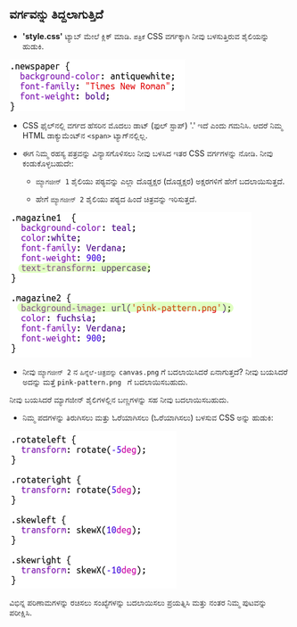 ## ವರ್ಗವನ್ನು ತಿದ್ದಲಾಗುತ್ತಿದೆ

+ **'style.css'** ಟ್ಯಾಬ್ ಮೇಲೆ ಕ್ಲಿಕ್ ಮಾಡಿ. `ಪತ್ರಿಕೆ` CSS ವರ್ಗಕ್ಕಾಗಿ ನೀವು ಬಳಸುತ್ತಿರುವ ಶೈಲಿಯನ್ನು ಹುಡುಕಿ.

![ಸ್ಕ್ರೀನ್‍ಶಾಟ್](images/letter-newspaper.png)

+ CSS ಫೈಲ್‌ನಲ್ಲಿ ವರ್ಗದ ಹೆಸರಿನ ಮೊದಲು ಡಾಟ್ (ಫುಲ್ ಸ್ಟಾಪ್) '.' ಇದೆ ಎಂದು ಗಮನಿಸಿ. ಆದರೆ ನಿಮ್ಮ HTML ಡಾಕ್ಯುಮೆಂಟ್‌ನ `<span>` ಟ್ಯಾಗ್‌ನಲ್ಲಿಲ್ಲ.

+ ಈಗ ನಿಮ್ಮ ರಹಸ್ಯ ಪತ್ರವನ್ನು ವಿನ್ಯಾಸಗೊಳಿಸಲು ನೀವು ಬಳಸಿದ ಇತರ CSS ವರ್ಗಗಳನ್ನು ನೋಡಿ. ನೀವು ಕಂಡುಕೊಳ್ಳಬಹುದೇ:
    
    + `ಮ್ಯಾಗಜೀನ್ 1` ಶೈಲಿಯು ಪಠ್ಯವನ್ನು ಎಲ್ಲಾ ದೊಡ್ಡಕ್ಷರ (ದೊಡ್ಡಕ್ಷರ) ಅಕ್ಷರಗಳಿಗೆ ಹೇಗೆ ಬದಲಾಯಿಸುತ್ತದೆ.
    
    + ಹೇಗೆ ` ಮ್ಯಾಗಜೀನ್ 2 ` ಶೈಲಿಯು ಪಠ್ಯದ ಹಿಂದೆ ಚಿತ್ರವನ್ನು ಇರಿಸುತ್ತದೆ.

![ಸ್ಕ್ರೀನ್‍ಶಾಟ್](images/letter-magazines.png)

+ ನೀವು `ಮ್ಯಾಗಜೀನ್ 2` ನ `ಹಿನ್ನೆಲೆ-ಚಿತ್ರವನ್ನು` `canvas.png` ಗೆ ಬದಲಾಯಿಸಿದರೆ ಏನಾಗುತ್ತದೆ? ನೀವು ಬಯಸಿದರೆ ಅದನ್ನು ಮತ್ತೆ `pink-pattern.png ` ಗೆ ಬದಲಾಯಿಸಬಹುದು. 

ನೀವು ಬಯಸಿದರೆ ಮ್ಯಾಗಜೀನ್ ಶೈಲಿಗಳಲ್ಲಿನ ಬಣ್ಣಗಳನ್ನು ಸಹ ನೀವು ಬದಲಾಯಿಸಬಹುದು.

+ ನಿಮ್ಮ ಪದಗಳನ್ನು ತಿರುಗಿಸಲು ಮತ್ತು ಓರೆಯಾಗಿಸಲು (ಓರೆಯಾಗಿಸಲು) ಬಳಸುವ CSS ಅನ್ನು ಹುಡುಕಿ:

![ಸ್ಕ್ರೀನ್‍ಶಾಟ್](images/letter-rotate-skew.png)

ವಿಭಿನ್ನ ಪರಿಣಾಮಗಳನ್ನು ರಚಿಸಲು ಸಂಖ್ಯೆಗಳನ್ನು ಬದಲಾಯಿಸಲು ಪ್ರಯತ್ನಿಸಿ ಮತ್ತು ನಂತರ ನಿಮ್ಮ ಪುಟವನ್ನು ಪರೀಕ್ಷಿಸಿ.